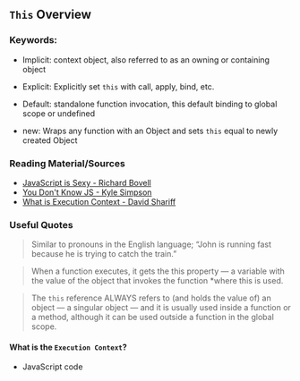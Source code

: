 ## `This` Overview

### Keywords:

- Implicit: context object, also referred to as an owning or containing object

- Explicit: Explicitly set `this` with call, apply, bind, etc.

- Default: standalone function invocation, this default binding to global scope or undefined

- new: Wraps any function with an Object and sets `this` equal to newly created Object

### Reading Material/Sources
- [JavaScript is Sexy - Richard Bovell](http://javascriptissexy.com/understand-javascripts-this-with-clarity-and-master-it/)
- [You Don't Know JS - Kyle Simpson](https://github.com/getify/You-Dont-Know-JS/blob/master/this%20%26%20object%20prototypes/README.md)
- [What is Execution Context - David Shariff](http://davidshariff.com/blog/what-is-the-execution-context-in-javascript/)

### Useful Quotes  
  > Similar to pronouns in the English language; “John is running fast because he is trying to catch the train.”
  
  > When a function executes, it gets the this property — a variable with the value of the object that invokes the function *where this is used.

  > The `this` reference ALWAYS refers to (and holds the value of) an object — a singular object — and it is usually used inside a function or a method, although it can be used outside a function in the global scope.

#### What is the `Execution Context`?

- JavaScript code 